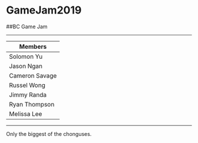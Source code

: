# GameJam2019
##BC Game Jam

---

| Members        |
|----------------|
| Solomon Yu     |
| Jason Ngan     |
| Cameron Savage |
| Russel Wong    |
| Jimmy Randa    |
| Ryan Thompson  |
| Melissa Lee    |

---

Only the biggest of the chonguses.



